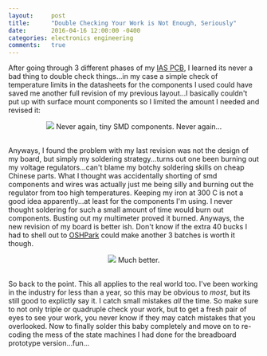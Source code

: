 ```yaml
---
layout:     post
title:      "Double Checking Your Work is Not Enough, Seriously"
date:       2016-04-16 12:00:00 -0400
categories: electronics engineering
comments:   true
---
```


After going through 3 different phases of my [IAS PCB][ias-pcb], I learned its never a bad thing to double check things...in my case a simple check of temperature limits in  the datasheets for the components I used could have saved me another full revision of my previous layout...I basically couldn't put up with surface mount components so I limited the amount I needed and revised it:

<center>
   <img src="http://blog.sergiomorales.me/images/ias05.jpg">
   Never again, tiny SMD components. Never again...
</center> <br>


Anyways, I found the problem with my last revision was not the design of my board, but simply my soldering strategy...turns out one been burning out my voltage regulators...can't blame my botchy soldering skills on cheap Chinese parts. What I thought was accidentally shorting of smd components and wires was actually just me being silly and burning out the regulator from too high temperatures. Keeping my iron at 300 C is not a good idea apparently...at least for the components I'm using. I never thought soldering for such a small amount of time would burn out components. Busting out my multimeter proved it burned. Anyways, the new revision of my board is better ish. Don't know if the extra 40 bucks I had to shell out to [OSHPark][oshpark] could make another 3 batches is worth it though.

<center>
   <img src="http://blog.sergiomorales.me/images/ias06.jpg">
   Much better.
</center> <br>


So back to the point. This all applies to the real world too. I've been working in the industry for less than a year, so this may be obvious to _most_, but its still good to explictly say it. I catch small mistakes _all_ the time. So make sure to not only triple or quadruple check your work, but to get a fresh pair of eyes to see your work, you never know if they may catch mistakes that you overlooked. Now to finally solder this baby completely and move on to re-coding the mess of the state machines I had done for the breadboard prototype version...fun...


[ias-pcb]: http://sergiomorales.me/ias.html
[oshpark]: https://oshpark.com/